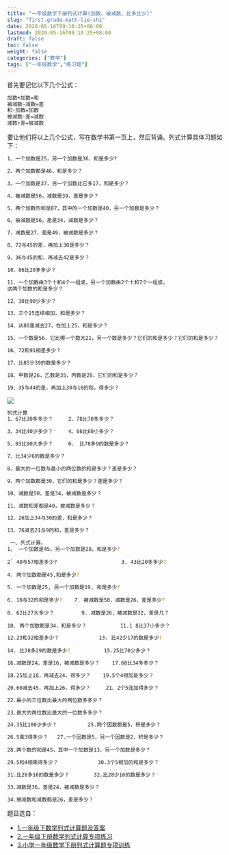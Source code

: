```yaml
---
title: "一年级数学下册列式计算(加数、被减数、比多比少)"
slug: "first-grade-math-lie-shi"
date: 2020-05-16T09:10:25+08:00
lastmod: 2020-05-16T09:10:25+08:00
draft: false
toc: false
weight: false
categories: ["教学"]
tags: ["一年级数学","练习题"]
---
```


首先要记忆以下几个公式：

```bash
加数+加数=和    
被减数-减数=差
和-加数=加数
被减数-差=减数
减数+差=被减数
```

要让他们将以上几个公式，写在数学书第一页上，然后背诵。列式计算具体习题如下：

```bash
1、一个加数是25，另一个加数是36，和是多少?

2、两个加数都是46，和是多少？

3、一个加数是37，另一个加数比它多17，和是多少？

4、被减数是56，减数是39，差是多少？

5、两个加数的和是87，其中的一个加数是40，另一个加数是多少？

6、被减数是56，差是34，减数是多少？

7、减数是27，差是49，被减数是多少？

8、72与45的差，再加上38是多少？

9、36与45的和，再减去42是多少？

10、86比20多多少？

11、一个加数由3个十和4个一组成，另一个加数由2个十和7个一组成，
这两个加数的和是多少？

12、30比90少多少？

13、三个25连续相加，和是多少？

14、从80里减去27，在加上25，和是多少？

15、一个数是56，它比哪一个数大21，另一个数是多少？它们的和是多少？它们的和是多少？

16、72和91相差多少？

17、比85少39的数是多少？

18、甲数是26，乙数是35，丙数是28，它们的和是多少？

19、35与44的差，再加上30与16的和，得多少？
```

![](https://cdn.jsdelivr.net/gh/iwyang/pic/20200721160729.jpg)

```bash
列式计算
1、67比30多多少？     2、78比70多多少？

3、34比40少多少？     4、66比60小多少？

5、93比90大多少？     6、 比78多9的数是多少？

7、比34少6的数是多少？

8、最大的一位数与最小的两位数的和是多少？差是多少？

9、两个加数都是30，它们的和是多少？差是多少？

10、减数是50，差是34，被减数是多少？

11、减数和差都是40，被减数是多少？

12、26加上34与30的差，和是多少？

13、76减去21与9的和，差是多少？
```

```bash
 一、列式计算。
1、 一个加数是45，另一个加数是28，和是多少?
 
2` 40与57相差多少?                     3. 43比20多多少?
 
4. 两个加数都是45,和是多少?
 
5. 一个加数是25, 另一个加数是19, 和是多少? 
 
6. 18与32的和是多少?    7. 被减数是50，减数是26，差是多少?
 
8. 62比27大多少？         9. 减数是26，被减数是32，差是几？
 
10. 两个加数都是34，和是多少？           11.1 8比37小多少？　　 

12.23和32相差多少？             13. 比42少17的数是多少?
 
14. 比38多29的数是多少?           15.25比70少多少？

16.减数是24，差是16，被减数是多少？    17.60比34多多少？

18.25加上18，再减去24，得多少？    19.5个4相加是多少？

20.60减去45，再加上26，得多少？     21、2个5连加得多少？

22.最小的三位数比最大的两位数多多少？

23.最大的两位数比最大的一位数多多少？

24.35比100少多少？          25.两个因数都是5，积是多少？

26.5乘3得多少？   27.一个因数是5，另一个因数是2，积是多少？
 
28.两个数的和是45，其中一个加数是13，另一个加数是多少？

29.5和4相乘得多少？             30.3个5相加的和是多少？

31.比28多16的数是多少？        32.比28少16的数是多少？

33.减数是36，差是24，被减数是多少？

34.被减数和减数都是26，差是多少？

```

题目选自：

+ [1.一年级下数学列式计算题及答案](https://wenku.baidu.com/view/847865f3152ded630b1c59eef8c75fbfc77d9489.html)
+ [2.一年级下册数学列式计算专项练习](https://www.topstudy8.com/article/57498070)
+ [3.小学一年级数学下册列式计算题专项训练](https://wenku.baidu.com/view/9be4c6a6af45b307e9719711.html?fr=search)

